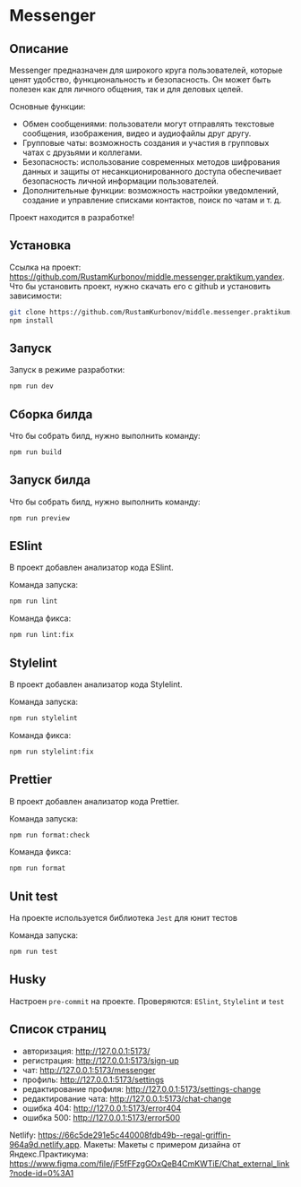 # Messenger

## Описание

Messenger предназначен для широкого круга пользователей, которые ценят удобство, функциональность и безопасность. Он может быть полезен как для личного общения, так и для деловых целей.

Основные функции:

- Обмен сообщениями: пользователи могут отправлять текстовые сообщения, изображения, видео и аудиофайлы друг другу.
- Групповые чаты: возможность создания и участия в групповых чатах с друзьями и коллегами.
- Безопасность: использование современных методов шифрования данных и защиты от несанкционированного доступа обеспечивает безопасность личной информации пользователей.
- Дополнительные функции: возможность настройки уведомлений, создание и управление списками контактов, поиск по чатам и т. д.

Проект находится в разработке!

## Установка

Ссылка на проект: https://github.com/RustamKurbonov/middle.messenger.praktikum.yandex. Что бы установить проект, нужно скачать его с github и установить зависимости:

```bash
git clone https://github.com/RustamKurbonov/middle.messenger.praktikum.yandex.git
npm install
```

## Запуск

Запуск в режиме разработки:

```bash
npm run dev
```

## Сборка билда

Что бы собрать билд, нужно выполнить команду:

```bash
npm run build
```

## Запуск билда

Что бы собрать билд, нужно выполнить команду:

```bash
npm run preview
```

## ESlint

В проект добавлен анализатор кода ESlint.

Команда запуска:

```bash
npm run lint
```

Команда фикса:

```bash
npm run lint:fix
```

## Stylelint

В проект добавлен анализатор кода Stylelint.

Команда запуска:

```bash
npm run stylelint
```

Команда фикса:

```bash
npm run stylelint:fix
```

## Prettier

В проект добавлен анализатор кода Prettier.

Команда запуска:

```bash
npm run format:check
```

Команда фикса:

```bash
npm run format
```

## Unit test

На проекте используется библиотека `Jest` для юнит тестов

Команда запуска:

```bash
npm run test
```

## Husky

Настроен `pre-commit` на проекте. Проверяются: `ESlint`, `Stylelint` и `test`

## Список страниц

- авторизация: http://127.0.0.1:5173/
- регистрация: http://127.0.0.1:5173/sign-up
- чат: http://127.0.0.1:5173/messenger
- профиль: http://127.0.0.1:5173/settings
- редактирование профиля: http://127.0.0.1:5173/settings-change
- редактирование чата: http://127.0.0.1:5173/chat-change
- ошибка 404: http://127.0.0.1:5173/error404
- ошибка 500: http://127.0.0.1:5173/error500

Netlify: https://66c5de291e5c440008fdb49b--regal-griffin-964a9d.netlify.app. Макеты: Макеты с примером дизайна от Яндекс.Практикума: https://www.figma.com/file/jF5fFFzgGOxQeB4CmKWTiE/Chat_external_link?node-id=0%3A1
